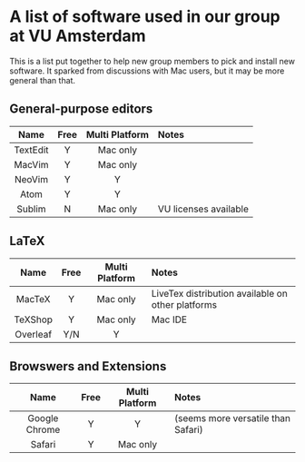 # A list of software used in our group at VU Amsterdam

This is a list put together to help new group members to pick and install new software. It sparked from discussions with Mac users, but it may be more general than that.


## General-purpose editors
| Name      | Free          | Multi Platform  | Notes |
| :--: |:--:| :--:| :-- |
| TextEdit  | Y | Mac only | |
| MacVim  | Y | Mac only | |
| NeoVim  | Y | Y | |
| Atom  | Y | Y | |
| Sublim  | N | Mac only | VU licenses available|

## LaTeX
| Name      | Free          | Multi Platform  | Notes |
| :--: |:--:| :--:| :-- |
| MacTeX   | Y | Mac only | LiveTex distribution available on other platforms|
| TeXShop  | Y | Mac only | Mac IDE|
| Overleaf | Y/N | Y | |

## Browswers and Extensions
| Name      | Free          | Multi Platform  | Notes |
| :--: |:--:| :--:| :-- |
| Google Chrome   | Y | Y | (seems more versatile than Safari) |
| Safari   | Y | Mac only | |


